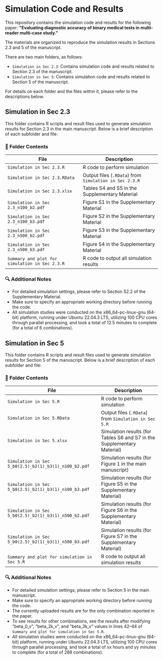 # Simulation Code and Results

This repository contains the simulation code and results for the following paper:
**"Evaluating diagnostic accuracy of binary medical tests in multi-reader multi-case study."**

The materials are organized to reproduce the simulation results in Sections 2.3 and 5 of the manuscript.

There are two main folders, as follows:
- `Simulation in Sec 2.3`: Contains simulation code and results related to Section 2.3 of the manuscript.
- `Simulation in Sec 5`: Contains simulation code and results related to Section 5 of the manuscript.

For details on each folder and the files within it, please refer to the descriptions below.



## Simulation in Sec 2.3

This folder contains R scripts and result files used to generate simulation results for Section 2.3 in the main manuscript. 
Below is a brief description of each subfolder and file:


### 📁 Folder Contents

| File                                           | Description                                                             |
|------------------------------------------------|-------------------------------------------------------------------------|
| `Simulation in Sec 2.3.R`                      | R code to perform simulation                                            |
| `Simulation in Sec 2.3.RData`                  | Output files (`.RData`) from `Simulation in Sec 2.3.R`                  |
| `Simulation in Sec 2.3.xlsx`                   | Tables S4 and S5 in the Supplementary Material |
| `Simulation in Sec 2.3_n100_b2.pdf`            | Figure S1 in the Supplementary Material        |
| `Simulation in Sec 2.3_n100_b3.pdf`            | Figure S2 in the Supplementary Material        |
| `Simulation in Sec 2.3_n500_b2.pdf`            | Figure S3 in the Supplementary Material        |
| `Simulation in Sec 2.3_n500_b3.pdf`            | Figure S4 in the Supplementary Material        |
| `Summary and plot for simulation in Sec 2.3.R` | R code to output all simulation results                                 |


### 🔍 Additional Notes
- For detailed simulation settings, please refer to Section S2.2 of the Supplementary Material.
- Make sure to specify an appropriate working directory before running the code.
- All simulation studies were conducted on the x86_64-pc-linux-gnu (64-bit) platform, running under Ubuntu 22.04.3 LTS, utilizing 100 CPU cores through parallel processing, and took a total of 12.5 minutes to complete (for a total of 6 combinations).



## Simulation in Sec 5

This folder contains R scripts and result files used to generate simulation results for Section 5 of the manuscript. 
Below is a brief description of each subfolder and file:


### 📁 Folder Contents

| File                                                  | Description                                                             |
|-------------------------------------------------------|-------------------------------------------------------------------------|
| `Simulation in Sec 5.R`                               | R code to perform simulation                                            |
| `Simulation in Sec 5.RData`                           | Output files (`.RData`) from `Simulation in Sec 5.R`                    |
| `Simulation in Sec 5.xlsx`                            | Simulation results (for Tables S6 and S7 in the Supplementary Material) |
| `Simulation in Sec 5_b0(2.5)_b2(1)_b3(1)_n100_b2.pdf` | Simulation results (for Figure 1 in the main manuscript)                |
| `Simulation in Sec 5_b0(2.5)_b2(1)_b3(1)_n100_b3.pdf` | Simulation results (for Figure S5 in the Supplementary Material)        |
| `Simulation in Sec 5_b0(2.5)_b2(1)_b3(1)_n500_b2.pdf` | Simulation results (for Figure S6 in the Supplementary Material)        |
| `Simulation in Sec 5_b0(2.5)_b2(1)_b3(1)_n500_b3.pdf` | Simulation results (for Figure S7 in the Supplementary Material)        |
| `Summary and plot for simulation in Sec 5.R`          | R code to output all simulation results                                 |


### 🔍 Additional Notes
- For detailed simulation settings, please refer to Section 5 in the main manuscript.
- Make sure to specify an appropriate working directory before running the code.
- The currently uploaded results are for the only combination reported in the paper.
- To see results for other combinations, see the results after modifying "beta_0_v", "beta_2k_v", and "beta_3k_v" values ​​in lines 42–44 of `Summary and plot for simulation in Sec 5.R`.
- All simulation studies were conducted on the x86_64-pc-linux-gnu (64-bit) platform, running under Ubuntu 22.04.3 LTS, utilizing 100 CPU cores through parallel processing, and took a total of xx hours and yy minutes to complete (for a total of 288 combinations).


